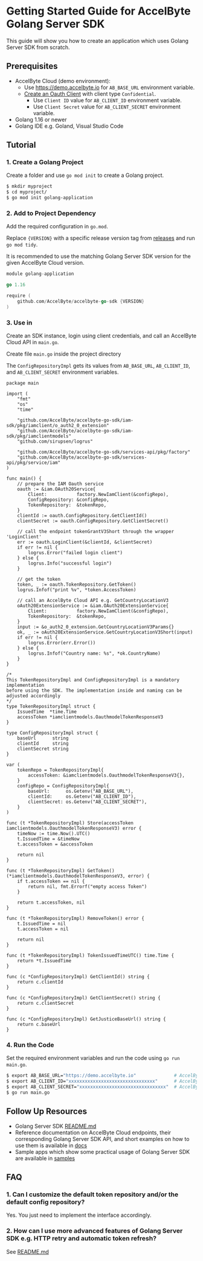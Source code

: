 # Getting Started Guide for AccelByte Golang Server SDK

This guide will show you how to create an application which uses Golang Server SDK from scratch.

## Prerequisites

* AccelByte Cloud (demo environment):
    * Use https://demo.accelbyte.io for `AB_BASE_URL` environment variable.
    * [Create an Oauth Client]() with client type `Confidential`.
        * Use `Client ID` value for `AB_CLIENT_ID` environment variable.
        * Use `Client Secret` value for `AB_CLIENT_SECRET` environment variable.
* Golang 1.16 or newer
* Golang IDE e.g. Goland, Visual Studio Code

## Tutorial

### 1. Create a Golang Project

Create a folder and use `go mod init` to create a Golang project.

```bash
$ mkdir myproject
$ cd myproject/
$ go mod init golang-application
```

### 2. Add to Project Dependency

Add the required configuration in `go.mod`. 

Replace `{VERSION}` with a specific release version tag from [releases](https://github.com/AccelByte/accelbyte-golang-sdk/releases) and run `go mod tidy`.

It is recommended to use the matching Golang Server SDK version for the given AccelByte Cloud version.

```go
module golang-application

go 1.16

require (
    github.com/AccelByte/accelbyte-go-sdk {VERSION}
)
```

### 3. Use in 

Create an SDK instance, login using client credentials, and call an AccelByte Cloud API in `main.go`.

Create file `main.go` inside the project directory

The `ConfigRepositoryImpl` gets its values from `AB_BASE_URL`, `AB_CLIENT_ID`, and `AB_CLIENT_SECRET` environment variables.

```golang
package main

import (
	"fmt"
	"os"
	"time"

	"github.com/AccelByte/accelbyte-go-sdk/iam-sdk/pkg/iamclient/o_auth2_0_extension"
	"github.com/AccelByte/accelbyte-go-sdk/iam-sdk/pkg/iamclientmodels"
	"github.com/sirupsen/logrus"

	"github.com/AccelByte/accelbyte-go-sdk/services-api/pkg/factory"
	"github.com/AccelByte/accelbyte-go-sdk/services-api/pkg/service/iam"
)

func main() {
	// prepare the IAM Oauth service
	oauth := &iam.OAuth20Service{
		Client:           factory.NewIamClient(&configRepo),
		ConfigRepository: &configRepo,
		TokenRepository:  &tokenRepo,
	}
	clientId := oauth.ConfigRepository.GetClientId()
	clientSecret := oauth.ConfigRepository.GetClientSecret()

	// call the endpoint tokenGrantV3Short through the wrapper 'LoginClient'
	err := oauth.LoginClient(&clientId, &clientSecret)
	if err != nil {
		logrus.Error("failed login client")
	} else {
		logrus.Info("successful login")
	}

	// get the token
	token, _ := oauth.TokenRepository.GetToken()
	logrus.Infof("print %v", *token.AccessToken)

	// call an AccelByte Cloud API e.g. GetCountryLocationV3
	oAuth20ExtensionService := &iam.OAuth20ExtensionService{
		Client:           factory.NewIamClient(&configRepo),
		TokenRepository:  &tokenRepo,
	}
	input := &o_auth2_0_extension.GetCountryLocationV3Params{}
	ok, _ := oAuth20ExtensionService.GetCountryLocationV3Short(input)
	if err != nil {
		logrus.Error(err.Error())
	} else {
		logrus.Infof("Country name: %s", *ok.CountryName)
	}
}

/*
This TokenRepositoryImpl and ConfigRepositoryImpl is a mandatory implementation
before using the SDK. The implementation inside and naming can be adjusted accordingly
*/
type TokenRepositoryImpl struct {
	IssuedTime  *time.Time
	accessToken *iamclientmodels.OauthmodelTokenResponseV3
}

type ConfigRepositoryImpl struct {
	baseUrl      string
	clientId     string
	clientSecret string
}

var (
	tokenRepo = TokenRepositoryImpl{
		accessToken: &iamclientmodels.OauthmodelTokenResponseV3{},
	}
	configRepo = ConfigRepositoryImpl{
		baseUrl:      os.Getenv("AB_BASE_URL"),
		clientId:     os.Getenv("AB_CLIENT_ID"),
		clientSecret: os.Getenv("AB_CLIENT_SECRET"),
	}
)

func (t *TokenRepositoryImpl) Store(accessToken iamclientmodels.OauthmodelTokenResponseV3) error {
	timeNow := time.Now().UTC()
	t.IssuedTime = &timeNow
	t.accessToken = &accessToken

	return nil
}

func (t *TokenRepositoryImpl) GetToken() (*iamclientmodels.OauthmodelTokenResponseV3, error) {
	if t.accessToken == nil {
		return nil, fmt.Errorf("empty access Token")
	}

	return t.accessToken, nil
}

func (t *TokenRepositoryImpl) RemoveToken() error {
	t.IssuedTime = nil
	t.accessToken = nil

	return nil
}

func (t *TokenRepositoryImpl) TokenIssuedTimeUTC() time.Time {
	return *t.IssuedTime
}

func (c *ConfigRepositoryImpl) GetClientId() string {
	return c.clientId
}

func (c *ConfigRepositoryImpl) GetClientSecret() string {
	return c.clientSecret
}

func (c *ConfigRepositoryImpl) GetJusticeBaseUrl() string {
	return c.baseUrl
}

```

### 4. Run the Code

Set the required environment variables and run the code using `go run main.go`.

```bash
$ export AB_BASE_URL="https://demo.accelbyte.io"              # AccelByte Cloud Base URL e.g. demo environment
$ export AB_CLIENT_ID="xxxxxxxxxxxxxxxxxxxxxxxxxxxxxxxx"      # AccelByte Cloud OAuth Client ID
$ export AB_CLIENT_SECRET="xxxxxxxxxxxxxxxxxxxxxxxxxxxxxxxx"  # AccelByte Cloud OAuth Client Secret
$ go run main.go
```

## Follow Up Resources

* Golang Server SDK [README.md](https://github.com/AccelByte/accelbyte-go-sdk/blob/main/README.md)
* Reference documentation on AccelByte Cloud endpoints, their corresponding Golang Server SDK API, and short examples on how to use them is available in [docs](https://github.com/AccelByte/accelbyte-go-sdk/blob/main/docs)
* Sample apps which show some practical usage of Golang Server SDK are available in [samples](https://github.com/AccelByte/accelbyte-go-sdk/blob/main/samples)

## FAQ

### 1. Can I customize the default token repository and/or the default config repository?

Yes. You just need to implement the interface accordingly.

### 2. How can I use more advanced features of Golang Server SDK e.g. HTTP retry and automatic token refresh? 

See [README.md](https://github.com/AccelByte/accelbyte-go-sdk/blob/main/README.md)
